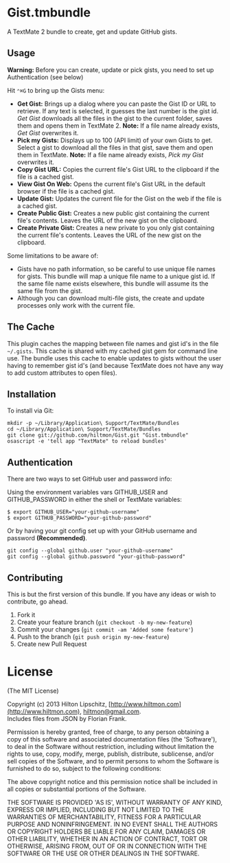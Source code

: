# Gist.tmbundle

A TextMate 2 bundle to create, get and update GitHub gists.

## Usage

**Warning:** Before you can create, update or pick gists, you need to set up Authentication (see below)

Hit `⌃⌘G` to bring up the Gists menu:

* **Get Gist:** Brings up a dialog where you can paste the Gist ID or URL to retrieve. If any text is selected, it guesses the last number is the gist id. *Get Gist* downloads all the files in the gist to the current folder, saves them and opens them in TextMate 2. **Note:** If a file name already exists, *Get Gist* overwrites it.
* **Pick my Gists:** Displays up to 100 (API limit) of your own Gists to get. Select a gist to download all the files in that gist, save them and open them in TextMate. **Note:** If a file name already exists, *Pick my Gist* overwrites it.
* **Copy Gist URL:** Copies the current file's Gist URL to the clipboard if the file is a cached gist.
* **View Gist On Web:** Opens the current file's Gist URL in the default browser if the file is a cached gist.
* **Update Gist:** Updates the current file for the Gist on the web if the file is a cached gist.
* **Create Public Gist:** Creates a new public gist containing the current file's contents. Leaves the URL of the new gist on the clipboard.
* **Create Private Gist:** Creates a new private to you only gist containing the current file's contents. Leaves the URL of the new gist on the clipboard.

Some limitations to be aware of:

* Gists have no path information, so be careful to use unique file names for gists. This bundle will map a unique file name to a unique gist id. If the same file name exists elsewhere, this bundle will assume its the same file from the gist.
* Although you can download multi-file gists, the create and update processes only work with the current file.

## The Cache
	
This plugin caches the mapping between file names and gist id's in the file `~/.gists`. This cache is shared with my cached gist gem for command line use. The bundle uses this cache to enable updates to gists without the user having to remember gist id's (and because TextMate does not have any way to add custom attributes to open files).

## Installation

To install via Git:

    mkdir -p ~/Library/Application\ Support/TextMate/Bundles
    cd ~/Library/Application\ Support/TextMate/Bundles
    git clone git://github.com/hiltmon/Gist.git "Gist.tmbundle"
    osascript -e 'tell app "TextMate" to reload bundles'

## Authentication

There are two ways to set GitHub user and password info:

Using the environment variables vars GITHUB_USER and GITHUB_PASSWORD in either the shell or TextMate variables:

	$ export GITHUB_USER="your-github-username"  
	$ export GITHUB_PASSWORD="your-github-password"  


Or by having your git config set up with your GitHub username and password **(Recommended)**.

	git config --global github.user "your-github-username"  
	git config --global github.password "your-github-password"  

## Contributing

This is but the first version of this bundle. If you have any ideas or wish to contribute, go ahead.

1. Fork it
2. Create your feature branch (`git checkout -b my-new-feature`)
3. Commit your changes (`git commit -am 'Added some feature'`)
4. Push to the branch (`git push origin my-new-feature`)
5. Create new Pull Request

# License
(The MIT License)

Copyright (c) 2013 Hilton Lipschitz, [http://www.hiltmon.com](http://www.hiltmon.com), [hiltmon@gmail.com](mailto:hiltmon@gmail.com).  
Includes files from JSON by Florian Frank<flori at ping dot de>.  

Permission is hereby granted, free of charge, to any person obtaining a copy of this software and associated documentation files (the 'Software'), to deal in the Software without restriction, including without limitation the rights to use, copy, modify, merge, publish, distribute, sublicense, and/or sell copies of the Software, and to permit persons to whom the Software is furnished to do so, subject to the following conditions:

The above copyright notice and this permission notice shall be included in all copies or substantial portions of the Software.

THE SOFTWARE IS PROVIDED 'AS IS', WITHOUT WARRANTY OF ANY KIND, EXPRESS OR IMPLIED, INCLUDING BUT NOT LIMITED TO THE WARRANTIES OF MERCHANTABILITY, FITNESS FOR A PARTICULAR PURPOSE AND NONINFRINGEMENT. IN NO EVENT SHALL THE AUTHORS OR COPYRIGHT HOLDERS BE LIABLE FOR ANY CLAIM, DAMAGES OR OTHER LIABILITY, WHETHER IN AN ACTION OF CONTRACT, TORT OR OTHERWISE, ARISING FROM, OUT OF OR IN CONNECTION WITH THE SOFTWARE OR THE USE OR OTHER DEALINGS IN THE SOFTWARE.

